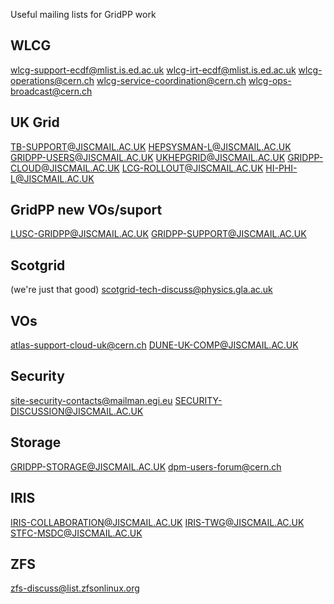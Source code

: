 
Useful mailing lists for GridPP work


## WLCG

 wlcg-support-ecdf@mlist.is.ed.ac.uk
 wlcg-irt-ecdf@mlist.is.ed.ac.uk 
 wlcg-operations@cern.ch
 wlcg-service-coordination@cern.ch
 wlcg-ops-broadcast@cern.ch


## UK Grid

 TB-SUPPORT@JISCMAIL.AC.UK
 HEPSYSMAN-L@JISCMAIL.AC.UK
 GRIDPP-USERS@JISCMAIL.AC.UK
 UKHEPGRID@JISCMAIL.AC.UK
 GRIDPP-CLOUD@JISCMAIL.AC.UK
 LCG-ROLLOUT@JISCMAIL.AC.UK
 HI-PHI-L@JISCMAIL.AC.UK


## GridPP new VOs/suport

LUSC-GRIDPP@JISCMAIL.AC.UK
 GRIDPP-SUPPORT@JISCMAIL.AC.UK


## Scotgrid

(we're just that good)
  scotgrid-tech-discuss@physics.gla.ac.uk

## VOs

 atlas-support-cloud-uk@cern.ch
 DUNE-UK-COMP@JISCMAIL.AC.UK
 

## Security

 site-security-contacts@mailman.egi.eu
 SECURITY-DISCUSSION@JISCMAIL.AC.UK


## Storage

 GRIDPP-STORAGE@JISCMAIL.AC.UK
 dpm-users-forum@cern.ch


## IRIS

 IRIS-COLLABORATION@JISCMAIL.AC.UK
 IRIS-TWG@JISCMAIL.AC.UK
 STFC-MSDC@JISCMAIL.AC.UK


## ZFS 
 zfs-discuss@list.zfsonlinux.org
